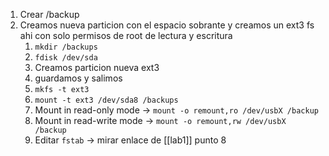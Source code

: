 1. Crear /backup
2. Creamos nueva particion con el espacio sobrante y creamos un ext3 fs ahi con solo permisos de root de lectura y escritura
	1. `mkdir /backups`
	2. `fdisk /dev/sda`
	3. Creamos particion nueva ext3
	4. guardamos y salimos
	5. `mkfs -t ext3`
	6. `mount -t ext3 /dev/sda8 /backups`
	7. Mount in read-only mode -> `mount -o remount,ro /dev/usbX /backup`
	8. Mount in read-write mode -> `mount -o remount,rw /dev/usbX /backup`
	9. Editar `fstab` -> mirar enlace de [[lab1]] punto 8

